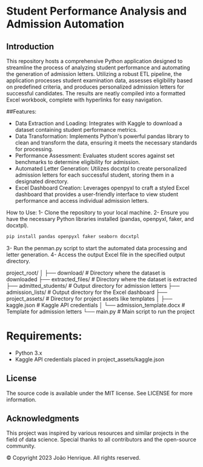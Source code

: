 # Student Performance Analysis and Admission Automation

## Introduction
 This repository hosts a comprehensive Python application designed to streamline the process of analyzing student performance and automating the generation of admission letters. Utilizing a robust ETL pipeline, the application processes student examination data, assesses eligibility based on predefined criteria, and produces personalized admission letters for successful candidates. The results are neatly compiled into a formatted Excel workbook, complete with hyperlinks for easy navigation.

##Features:
- Data Extraction and Loading: Integrates with Kaggle to download a dataset containing student performance metrics.
- Data Transformation: Implements Python's powerful pandas library to clean and transform the data, ensuring it meets the necessary standards for processing.
- Performance Assessment: Evaluates student scores against set benchmarks to determine eligibility for admission.
- Automated Letter Generation: Utilizes docxtpl to create personalized admission letters for each successful student, storing them in a designated directory.
- Excel Dashboard Creation: Leverages openpyxl to craft a styled Excel dashboard that provides a user-friendly interface to view student performance and access individual admission letters.

How to Use:
1- Clone the repository to your local machine.
2- Ensure you have the necessary Python libraries installed (pandas, openpyxl, faker, and docxtpl).
```sh
pip install pandas openpyxl faker seaborn docxtpl
```
3- Run the penman.py script to start the automated data processing and letter generation.
4- Access the output Excel file in the specified output directory.

project_root/
│
├── download/                    # Directory where the dataset is downloaded
├── extracted_files/             # Directory where the dataset is extracted
├── admitted_students/           # Output directory for admission letters
├── admission_lists/             # Output directory for the Excel dashboard
├── project_assets/              # Directory for project assets like templates
│   ├── kaggle.json              # Kaggle API credentials
│   └── admission_template.docx  # Template for admission letters
└── main.py                      # Main script to run the project

# Requirements:
- Python 3.x
- Kaggle API credentials placed in project_assets/kaggle.json

## License

The source code is available under the MIT license. See LICENSE for more information.

## Acknowledgments

This project was inspired by various resources and similar projects in the field of data science. Special thanks to all contributors and the open-source community.

© Copyright 2023 João Henrique. All rights reserved.

